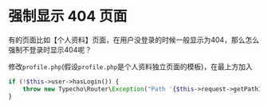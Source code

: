 # 强制显示 404 页面

有的页面比如【个人资料】页面，在用户没登录的时候一般显示为404，那么怎么强制不登录时显示404呢？

修改`profile.php`(假设`profile.php`是个人资料独立页面的模板)，在最上方加入

```php
if (!$this->user->hasLogin()) {
    throw new Typecho\Router\Exception("Path '{$this->request->getPathInfo()}' not found", 404);
}
```